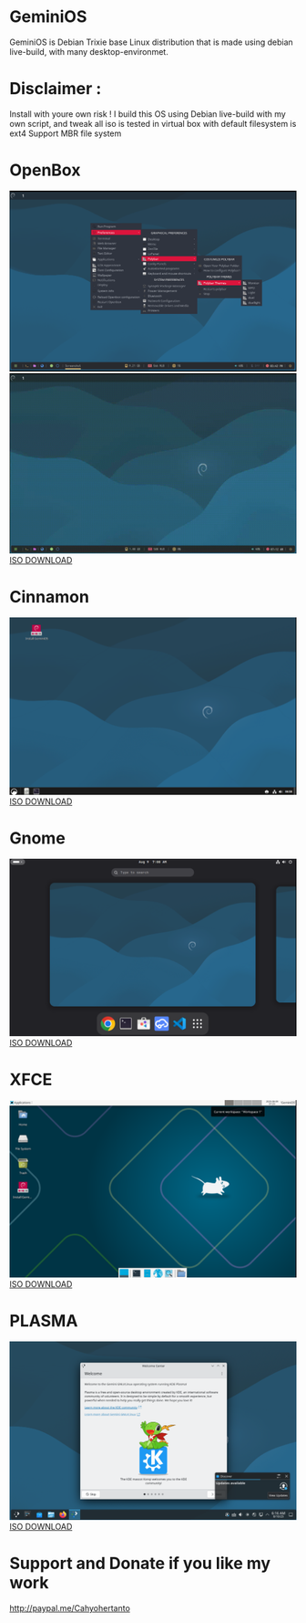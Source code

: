 # GeminiOS
GeminiOS is Debian Trixie base Linux distribution that is made using debian live-build, with many desktop-environmet.

# Disclaimer :
Install with youre own risk !
I build this OS using Debian live-build with my own script, and tweak all iso is tested in virtual box with default filesystem is ext4 
Support MBR file system 

# OpenBox
![Openbox](https://github.com/Kecubunk/Kecubunk.github.io/blob/master/images/1.png)
![](https://github.com/Kecubunk/Kecubunk.github.io/blob/master/images/openbox.gif)
[ISO DOWNLOAD](https://drive.google.com/file/d/1nj0L1n_xHsaP3h7NCzl7ZhoofAF3xYtg/view?usp=drive_link)

# Cinnamon
![Cinnamon](https://github.com/Kecubunk/Kecubunk.github.io/blob/master/images/3.png)
[ISO DOWNLOAD](https://drive.google.com/file/d/1Td-pTpxnINfEy6tqgXmjNiUe6nSkQx-5/view?usp=drive_link)

# Gnome
![Gnome](https://github.com/Kecubunk/Kecubunk.github.io/blob/master/images/4.png)
[ISO DOWNLOAD](https://drive.google.com/file/d/1dCDNX8LFxkFZlz_HlrDXlkqEm5JjDGke/view?usp=drive_link)

# XFCE
![XFCE](https://github.com/Kecubunk/Kecubunk.github.io/blob/master/images/5.png)
[ISO DOWNLOAD](https://drive.google.com/file/d/14Cjb8grQ9YKRBz8AekVUHvrffA03hw-Z/view?usp=drive_link)

# PLASMA
![PLASMA](https://github.com/Kecubunk/Kecubunk.github.io/blob/master/images/7.png)
[ISO DOWNLOAD](https://drive.google.com/file/d/1HUq6I0LClr4XX5V0hOsi1mCwVTYGL6Vn/view?usp=drive_link)


# Support and Donate if you like my work
http://paypal.me/Cahyohertanto
